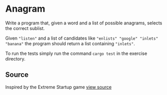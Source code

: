 # Anagram

Write a program that, given a word and a list of possible anagrams, selects the correct sublist.

Given `"listen"` and a list of candidates like `"enlists" "google"
"inlets" "banana"` the program should return a list containing
`"inlets"`.

To run the tests simply run the command `cargo test` in the exercise directory.


## Source

Inspired by the Extreme Startup game [view source](https://github.com/rchatley/extreme_startup)
